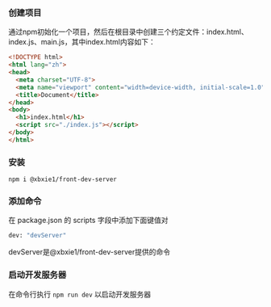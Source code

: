 ### 创建项目
通过npm初始化一个项目，然后在根目录中创建三个约定文件：index.html、index.js、main.js，其中index.html内容如下：
```html
<!DOCTYPE html>
<html lang="zh">
<head>
  <meta charset="UTF-8">
  <meta name="viewport" content="width=device-width, initial-scale=1.0">
  <title>Document</title>
</head>
<body>
  <h1>index.html</h1>
  <script src="./index.js"></script>
</body>
</html>
```

### 安装

```shell
npm i @xbxie1/front-dev-server
```

### 添加命令
在 package.json 的 scripts 字段中添加下面键值对
```bash
dev: "devServer"
```
devServer是@xbxie1/front-dev-server提供的命令

### 启动开发服务器
在命令行执行 `npm run dev` 以启动开发服务器

